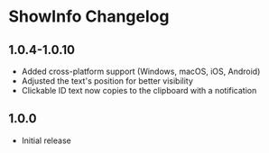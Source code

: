 # ShowInfo Changelog

## 1.0.4-1.0.10
- Added cross-platform support (Windows, macOS, iOS, Android)
- Adjusted the text's position for better visibility
- Clickable ID text now copies to the clipboard with a notification

## 1.0.0
- Initial release
